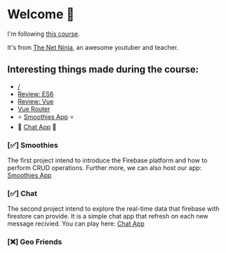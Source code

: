 # Welcome :green_apple:

I'm following [this course](https://www.udemy.com/build-web-apps-with-vuejs-firebase/).

It's from [The Net Ninja](https://www.thenetninja.co.uk/), an awesome youtuber and teacher.


## Interesting things made during the course:
-  [/](https://github.com/kammradt/udemy-vuejs-firebase/tree/master)
-  [Review: ES6](https://github.com/kammradt/udemy-vuejs-firebase/tree/master/basic-review-es6)
-  [Review: Vue](https://github.com/kammradt/udemy-vuejs-firebase/tree/master/basic-review-vue)
-  [Vue Router](https://github.com/kammradt/udemy-vuejs-firebase/tree/master/learning-routing)
-  :star: [Smoothies App](https://github.com/kammradt/udemy-vuejs-firebase/tree/master/smoothies-dashboard) :star: 
-  :star2: [Chat App](https://github.com/kammradt/udemy-vuejs-firebase/tree/master/realmtime-chat) :star2:

### [:white_check_mark:] Smoothies
The first project intend to introduce the Firebase platform and how to perform CRUD operations. Further more, we can also host our app: [Smoothies App](https://smoothies-dashboard.firebaseapp.com/#/)

### [:white_check_mark:] Chat
The second project intend to explore the real-time data that firebase with firestore can provide. It is a simple chat app that refresh on each new message recivied. You can play here: [Chat App](https://realtime-chat-vue.firebaseapp.com/)

### [:x:] Geo Friends
